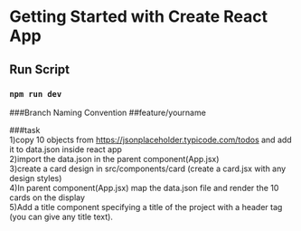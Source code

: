 # Getting Started with Create React App

## Run Script
### `npm run dev`

###Branch Naming Convention
##feature/yourname

###task <br/>
1)copy 10 objects from https://jsonplaceholder.typicode.com/todos and add it to data.json inside react app<br/>
2)import the data.json in the parent component(App.jsx)<br/>
3)create a card design in src/components/card  (create a card.jsx with any design styles)<br/>
4)In parent component(App.jsx) map the data.json file and render the 10 cards on the display<br/>
5)Add a title component specifying a title of the project with a header tag (you can give any title text).<br/>


